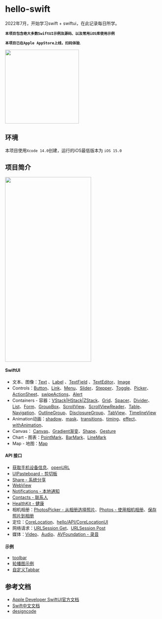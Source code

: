 # hello-swift

2022年7月，开始学习swift + swiftui，在此记录每日所学。

**`本项目包含绝大多数SwiftUI示例及源码、以及常用iOS库使用示例`**

**`本项目已在Apple AppStore上线，扫码体验`**.

<img src="https://raw.githubusercontent.com/yi-heng/Swift-SwiftUI-example/main/docs/static/qrcode.png" width="240" height="240" />

## 环境

本项目使用`Xcode 14.0`创建，运行的iOS最低版本为 `iOS 15.0`

## 项目简介

<img src="https://pic.jitudisk.com/public/2022/08/31/cd9ae29601311.gif" width="280" height="600" />

#### SwiftUI

* 文本、图像：[Text](hello/Components/v_Text.swift) 、[Label](hello/Components/v_Label.swift)	、[TextField](hello/Components/v_Input.swift) 、[TextEditor](hello/Components/v_TextEditor.swift)、[Image](hello/Components/v_Image.swift)
* Controls：[Button](hello/Components/v_Button.swift)、[Link](hello/Components/v_Link.swift)、[Menu](hello/Components/v_Menu.swift)、[Slider](hello/Components/v_Slider.swift)、[Stepper](hello/Components/v_Stepper.swift)、[Toggle](hello/Components/v_Toggle.swift)、[Picker](hello/Components/v_Picker.swift)、[ActionSheet](hello/Components/v_ActionSheet.swift)、[swipeActions](hello/Components/v_swipeActions.swift)、[Alert](hello/Components/v_Alert.swift)	
* Containers - 容器：[VStack|HStack|ZStack](hello/Components/v_Layout.swift)、[Grid](hello/Components/v_Grid.swift)、[Spacer](hello/Components/v_Spacer.swift)、[Divider](hello/Components/v_Divider.swift)、 [List](hello/Components/v_List.swift)、[Form](hello/Components/v_Form.swift)、[GroupBox](hello/Components/v_GroupBox.swift)、[ScrollView](hello/Components/v_ScrollView.swift)、[ScrollViewReader](hello/Components/v_ScrollViewReader.swift)、[Table](hello/Components/v_Table.swift )、[Navigation](hello/Components/v_Navigation.swift)、[OutlineGroup](hello/Components/v_OutlineGroup.swift)、[DisclosureGroup](hello/Components/v_DisclosureGroup.swift)、[TabView](hello/Components/v_Tab.swift)、[TimelineView](hello/Components/v_TimelineView.swift)
* Animation动画：[shadow](hello/Animation/Shadow.swift)、[mask](hello/Animation/Mask.swift)、[transitions](hello/Animation/Transitions.swift)、[timing](hello/Animation/Timing.swift)、[effect](hello/Animation/Effect.swift)、[withAnimation](hello/Animation/a_withAnimation.swift)、[](hello/Animation/TapDelay.swift)	
* Canvas：  [Canvas](hello/Components/v_Canvas.swift)、[Gradient渐变](hello/Components/v_Gradient.swift)、[Shape](hello/Components/v_shape.swift)、[Gesture](hello/Components/v_Gesture.swift)
* Chart - 图表：[PointMark](hello/Components/chart_PointMark.swift )、[BarMark](hello/Components/chart_BarMark.swift)、[LineMark](hello/Components/chart_LineMark.swift)
* Map - 地图：[Map](hello/Components/v_Maps.swift)

#### API 接口

* [获取手机设备信息](hello/API/api_getSystemInfo.swift)、[openURL](hello/API/api_openURL.swift)
* [UIPasteboard - 剪切板](hello/API/api_clipboard.swift)
* [Share - 系统分享](hello/API/api_share.swift)
* [WebView](hello/API/api_WebView.swift)
* [Notifications - 本地通知](hello/API/api_Notifications.swift)
* [Contacts - 联系人](hello/API/api_Contacts.swift)
* [HealthKit - 健康](hello/API/api_HealthKit.swift)
* 相机相册：[PhotosPicker - 从相册选择照片](hello/API/api_PhotosPicker.swift)、[Photos - 使用相机相册](hello/API/api_PHPicker.swift)、[保存照片到相册](hello/API/api_saveImage.swift)
* 定位：[CoreLocation](hello/API/api_CoreLocation.swift)、[hello/API/CoreLocationUI](api_CoreLocationUI.swift)
* 网络请求：[URLSession Get](hello/API/api_URLSession.swift)、[URLSession Post](hello/API/api_URLSession_Post.swift)
* 媒体：[Video](hello/API/api_video.swift)、[Audio](hello/API/api_audio.swift)、[AVFoundation - 录音](hello/API/api_RecordSound.swift)

#### 示例

- [toolbar](hello/example/p_toolbar.swift)
- [轮播图示例](hello/example/p_tabview.swift)
- [自定义Tabbar](hello/example/p_tabbar.swift)

## 参考文档

- [Apple Developer SwiftUI官方文档](https://developer.apple.com/tutorials/swiftui)
- [Swift中文文档](https://www.cnswift.org/)
- [designcode](https://designcode.io/)
